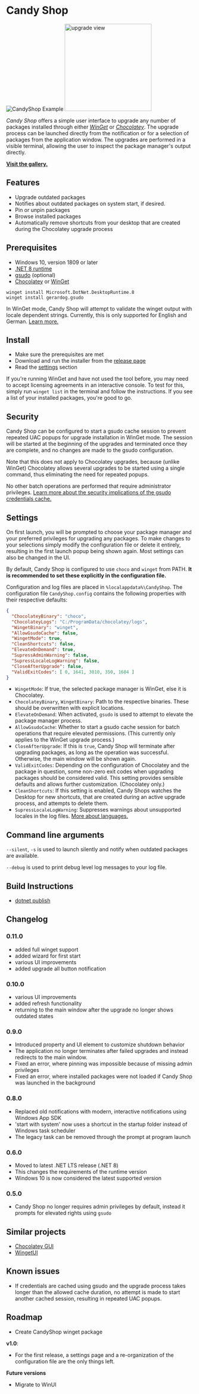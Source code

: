 # Candy Shop
![CandyShop Example](/docs/example.jpg)
<img src="/docs/upgrade.jpg" alt="upgrade view" height="233px"/>

_Candy Shop_ offers a simple user interface to upgrade any number
of packages installed through either
_[WinGet](https://github.com/microsoft/winget-cli)_ or 
_[Chocolatey](https://chocolatey.org/)_. The upgrade process
can be launched directly from the notification or for a selection
of packages from the application window. The upgrades are performed
in a visible terminal, allowing the user to inspect the package
manager's output directly.

__[Visit the gallery.](/docs/gallery.md)__

## Features
* Upgrade outdated packages
* Notifies about outdated packages on system start, if desired.
* Pin or unpin packages
* Browse installed packages
* Automatically remove shortcuts from your desktop that are created during the Chocolatey upgrade process

## Prerequisites
- Windows 10, version 1809 or later
- [.NET 8 runtime](https://dotnet.microsoft.com/en-us/download/dotnet/8.0)
- [gsudo](https://github.com/gerardog/gsudo) (optional)
- [Chocolatey](https://chocolatey.org/) or [WinGet](https://github.com/microsoft/winget-cli)

```
winget install Microsoft.DotNet.DesktopRuntime.8
winget install gerardog.gsudo
```

In WinGet mode, Candy Shop will attempt to validate the
winget output with locale dependent strings. Currently, this
is only supported for English and German.
[Learn more.](/docs/locales.md)

## Install
- Make sure the prerequisites are met
- Download and run the installer from the [release page](https://github.com/weberjonathan/CandyShop/releases)
- Read the [settings](#settings) section

If you're running WinGet and have not used the tool before, you
may need to accept licensing agreements in an interactive console.
To test for this, simply run `winget list` in the terminal and follow
the instructions. If you see a list of your installed packages, you're
good to go.

## Security

Candy Shop can be configured to start a gsudo cache session to
prevent repeated UAC popups for upgrade installation in WinGet
mode. The session will be started at the beginning of the upgrades and terminated
once they are complete, and no changes are made to the gsudo configuration.

Note that this does not apply to Chocolatey upgrades, because
(unlike WinGet) Chocolatey allows several upgrades to be started using a single command, thus eliminating the need for repeated popups.

No other batch operations are performed that require administrator
privileges.
[Learn more about the security implications of the gsudo credentials cache.](https://github.com/gerardog/gsudo?tab=readme-ov-file#credentials-cache)

## Settings

On first launch, you will be prompted to choose your package manager
and your preferred privileges for upgrading any packages. To make
changes to your selections simply modify the configuration file
or delete it entirely, resulting in the first launch popup being
shown again. Most settings can also be changed in the UI.

By default, Candy Shop is configured to use `choco` and `winget`
from PATH. __It is recommended to set these explicitly
in the configuration file.__

Configuration and log files are placed in `%localappdata%\CandyShop`. The configuration file `CandyShop.config` contains the following properties with their respective defaults:

```json
{
  "ChocolateyBinary": "choco",
  "ChocolateyLogs": "C:/ProgramData/chocolatey/logs",
  "WingetBinary": "winget",
  "AllowGsudoCache": false,
  "WingetMode": true,
  "CleanShortcuts": false,
  "ElevateOnDemand": true,
  "SupressAdminWarning": false,
  "SupressLocaleLogWarning": false,
  "CloseAfterUpgrade": false,
  "ValidExitCodes": [ 0, 1641, 3010, 350, 1604 ]
}
```

- `WingetMode`: If true, the selected package manager is WinGet, else it is Chocolatey.
- `ChocolateyBinary`, `WingetBinary`: Path to the respective binaries. These should be overwritten with explicit locations.
- `ElevateOnDemand`: When activated, `gsudo` is used to attempt to elevate the package manager process.
- `AllowGsudoCache`: Whether to start a gsudo cache session for batch operations that require elevated permissions. (This currently only applies to the WinGet upgrade process.)
- `CloseAfterUpgrade`: If this is `true`, Candy Shop will terminate after upgrading packages, as long as the operation was successful. Otherwise, the main window will be shown again.
- `ValidExitCodes`: Depending on the configuration of Chocolatey and the package in question, some non-zero exit codes when upgrading packages should be considered valid. This setting provides sensible defaults and allows further customization. (Chocolatey only.)
- `CleanShortcuts`: If this setting is enabled, Candy Shops watches the Desktop for new shortcuts, that are created during an active upgrade process, and attempts to delete them.
- `SupressLocaleLogWarning`: Suppresses warnings about unsupported locales in the log files. [More about languages.](/docs/locales.md)

## Command line arguments
`--silent`, `-s` is used to launch silently and notify when outdated packages are available.

`--debug` is used to print debug level log messages to your log file.

## Build Instructions

- [dotnet publish](https://docs.microsoft.com/en-us/dotnet/core/tools/dotnet-publish)

## Changelog

### 0.11.0

- added full winget support
- added wizard for first start
- various UI improvements
- added upgrade all button notification

### 0.10.0

- various UI improvements
- added refresh functionality
- returning to the main window after the upgrade no longer shows outdated states

### 0.9.0

- Introduced property and UI element to customize shutdown behavior
- The application no longer terminates after failed upgrades and instead redirects to the main window.
- Fixed an error, where pinning was impossible because of missing admin privileges
- Fixed an error, where installed packages were not loaded if Candy Shop was launched in the background

### 0.8.0

- Replaced old notifications with modern, interactive notifications using Windows App SDK
- 'start with system' now uses a shortcut in the startup folder instead of Windows task scheduler
- The legacy task can be removed through the prompt at program launch

### 0.6.0

- Moved to latest .NET LTS release (.NET 8)
- This changes the requirements of the runtime version
- Windows 10 is now considered the latest supported version

### 0.5.0

- Candy Shop no longer requires admin privileges by default, instead it prompts for elevated rights using `gsudo`

## Similar projects

- [Chocolatey GUI](https://github.com/chocolatey/ChocolateyGUI)
- [WingetUI](https://github.com/marticliment/WingetUI)

## Known issues

- If credentials are cached using gsudo and the upgrade process takes longer than the allowed cache duration, no attempt is made to start another cached session, resulting in repeated UAC popups.

## Roadmap

- Create CandyShop winget package

__v1.0__:

- For the first release, a settings page and a re-organization of the configuration file are the only things left.

__Future versions__

- Migrate to WinUI